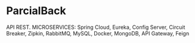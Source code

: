 # ParcialBack


API REST. MICROSERVICES: Spring Cloud, Eureka, Config Server, Circuit Breaker, Zipkin, RabbitMQ, MySQL, Docker, MongoDB, API Gateway, Feign
